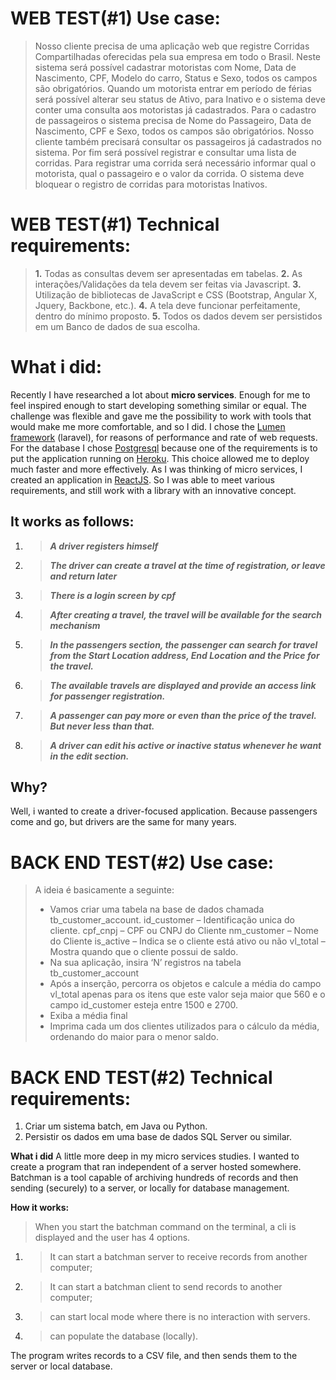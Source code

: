 WEB TEST(#1) Use case:
========

> Nosso cliente precisa de uma aplicação web que registre Corridas
> Compartilhadas oferecidas pela sua empresa em todo o Brasil. Neste
> sistema será possível cadastrar motoristas com Nome, Data de
> Nascimento, CPF, Modelo do carro, Status e Sexo, todos os campos são
> obrigatórios. Quando um motorista entrar em período de férias será
> possível alterar seu status de Ativo, para Inativo e o sistema deve
> conter uma consulta aos motoristas já cadastrados. Para o cadastro de
> passageiros o sistema precisa de Nome do Passageiro, Data de
> Nascimento, CPF e Sexo, todos os campos são obrigatórios. Nosso
> cliente também precisará consultar os passageiros já cadastrados no
> sistema. Por fim será possível registrar e consultar uma lista de
> corridas. Para registrar uma corrida será necessário informar qual o
> motorista, qual o passageiro e o valor da corrida. O sistema deve
> bloquear o registro de corridas para motoristas Inativos.


WEB TEST(#1) Technical requirements:
=====

> **1.** Todas as consultas devem ser apresentadas em tabelas.
> **2.** As interações/Validações da tela devem ser feitas via Javascript.
> **3.** Utilização de bibliotecas de JavaScript e CSS (Bootstrap, Angular X, Jquery, Backbone, etc.).
> **4.** A tela deve funcionar perfeitamente, dentro do mínimo proposto.
> **5.** Todos os dados devem ser persistidos em um Banco de dados de sua escolha.


**What i did:**
==
Recently I have researched a lot about **micro services**. Enough for me to feel inspired enough to start developing something similar or equal.
The challenge was flexible and gave me the possibility to work with tools that would make me more comfortable, and so I did.
I chose the [Lumen framework](https://lumen.laravel.com/) (laravel), for reasons of performance and rate of web requests.
For the database I chose [Postgresql](https://www.postgresql.org/) because one of the requirements is to put the application running on [Heroku](https://www.heroku.com/). This choice allowed me to deploy much faster and more effectively.
As I was thinking of micro services, I created an application in [ReactJS](https://reactjs.org/). So I was able to meet various requirements, and still work with a library with an innovative concept.

**It works as follows:**
------------------------

 1. > ***A driver registers himself***
 2. > ***The driver can create a travel at the time of registration, or leave and return later***
 3. > ***There is a login screen by cpf***
 4. > ***After creating a travel, the travel will be available for the search mechanism***
 5. > ***In the passengers section, the passenger can search for travel from the Start Location address, End Location and the Price for the
    travel.***
 6. > ***The available travels are displayed and provide an access link for passenger registration.***
 7. > ***A passenger can pay more or even than the price of the travel. But never less than that.***
 8. > ***A driver can edit his active or inactive status whenever he want in the edit section.***

Why?
--

Well, i wanted to create a driver-focused application. Because passengers come and go, but drivers are the same for many years.


BACK END TEST(#2) Use case:
===========================
>A ideia é basicamente a seguinte:
>- Vamos criar uma tabela na base de dados chamada tb_customer_account.
>id_customer – Identificação unica do cliente.
>cpf_cnpj – CPF ou CNPJ do Cliente
>nm_customer – Nome do Cliente
>is_active – Indica se o cliente está ativo ou não
>vl_total – Mostra quando que o cliente possui de saldo.
>- Na sua aplicação, insira ‘N’ registros na tabela tb_customer_account
>- Após a inserção, percorra os objetos e calcule a média do campo vl_total apenas para os itens que este valor
>seja maior que 560 e o campo id_customer esteja entre 1500 e 2700.
>- Exiba a média final
>- Imprima cada um dos clientes utilizados para o cálculo da média, ordenando do maior para o menor saldo.

BACK END TEST(#2) Technical requirements:
========================================
1. Criar um sistema batch, em Java ou Python.
2. Persistir os dados em uma base de dados SQL Server ou similar.

**What i did**
A little more deep in my micro services studies. I wanted to create a program that ran independent of a server hosted somewhere.
Batchman is a tool capable of archiving hundreds of records and then sending (securely) to a server, or locally for database management.

**How it works:**
>When you start the batchman command on the terminal, a cli is displayed and the user has 4 options.
1. >It can start a batchman server to receive records from another computer;
2. >It can start a batchman client to send records to another computer;
3. >can start local mode where there is no interaction with servers.
4. >can populate the database (locally).

The program writes records to a CSV file, and then sends them to the server or local database.
